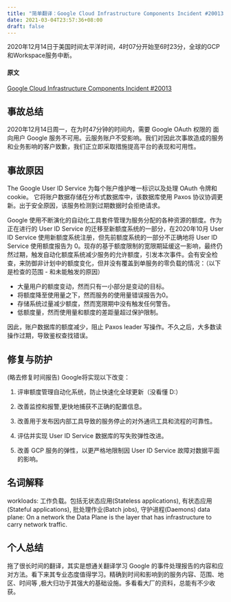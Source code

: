 ```yaml
---
title: "简单翻译：Google Cloud Infrastructure Components Incident #20013"
date: 2021-03-04T23:57:36+08:00
draft: false
---
```


2020年12月14日于美国时间太平洋时间，4时07分开始至6时23分，全球的GCP和Workspace服务中断。

<!--more-->

#### 原文

[Google Cloud Infrastructure Components Incident #20013](https://status.cloud.google.com/incident/zall/20013#20013005)

## 事故总结
2020年12月14日周一，在为时47分钟的时间内，需要 Google OAuth 权限的 面向用户 Google 服务不可用。云服务账户不受影响。我们对因此次事故造成的服务和业务影响的客户致歉，我们正立即采取措施提高平台的表现和可用性。

## 事故原因
The Google User ID Service 为每个账户维护唯一标识以及处理 OAuth 令牌和 cookie。 它将账户数据存储在分布式数据库中，该数据库使用 Paxos 协议协调更新。出于安全原因，该服务检测到过期数据时会拒绝请求。


Google 使用不断演化的自动化工具套件管理为服务分配的各种资源的额度。作为正在进行的 User ID Service 的迁移至新额度系统的一部分，在2020年10月 User ID Service 使用新额度系统注册，但先前额度系统的一部分不正确地将 User ID Service 使用额度报告为 0。现存的基于额度限制的宽限期延缓这一影响，最终仍然过期，触发自动化额度系统减少服务的允许额度，引发本次事件。会有安全检查，来防御非计划中的额度变化，但并没有覆盖到单服务的零负载的情况：（以下是检查的范围 - 和未能触发的原因）

- 大量用户的额度变动，然而只有一小部分是变动的目标。
- 将额度降至使用量之下，然而服务的使用量错误报告为0。
- 存储系统过量减少额度，然而宽限期中没有触发任何警告。
- 低额度量，然而使用量和额度的差距量超过保护限制。

因此，账户数据库的额度减少，阻止 Paxos leader 写操作。不久之后，大多数读操作过期，导致鉴权查找错误。

## 修复与防护
(略去修复时间报告)
Google将实现以下改变：

1. 评审额度管理自动化系统，防止快速化全球更新（没看懂 D:）

2. 改善监控和报警,更快地捕获不正确的配置信息。

3. 改善用于发布因内部工具导致的服务停止的对外通讯工具和流程的可靠性。

4. 评估并实现 User ID Service 数据库的写失败弹性改进。

5. 改善 GCP 服务的弹性，以更严格地限制因 User ID Service 故障对数据平面的影响。

## 名词解释
workloads: 工作负载。包括无状态应用(Stateless applications), 有状态应用(Stateful applications), 批处理作业(Batch jobs), 守护进程(Daemons)
data plane: On a network the Data Plane is the layer that has infrastructure to carry network traffic.

## 个人总结
拖了很长时间的翻译，其实是想通关翻译学习 Google 的事件处理报告的内容和应对方法。看下来其专业态度值得学习。精确到时间和影响到的服务内容、范围、地区、时间等
,极大归功于其强大的基础设施。多看看大厂的资料，总能有不少收获。